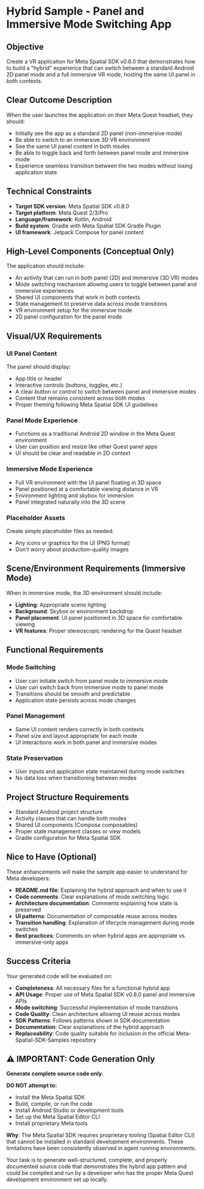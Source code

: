 # Hybrid Sample - Panel and Immersive Mode Switching App

## Objective
Create a VR application for Meta Spatial SDK v0.8.0 that demonstrates how to build a "hybrid" experience that can switch between a standard Android 2D panel mode and a full immersive VR mode, hosting the same UI panel in both contexts.

## Clear Outcome Description
When the user launches the application on their Meta Quest headset, they should:
- Initially see the app as a standard 2D panel (non-immersive mode)
- Be able to switch to an immersive 3D VR environment
- See the same UI panel content in both modes
- Be able to toggle back and forth between panel mode and immersive mode
- Experience seamless transition between the two modes without losing application state

## Technical Constraints
- **Target SDK version**: Meta Spatial SDK v0.8.0
- **Target platform**: Meta Quest 2/3/Pro
- **Language/framework**: Kotlin, Android
- **Build system**: Gradle with Meta Spatial SDK Gradle Plugin
- **UI framework**: Jetpack Compose for panel content

## High-Level Components (Conceptual Only)
The application should include:
- An activity that can run in both panel (2D) and immersive (3D VR) modes
- Mode switching mechanism allowing users to toggle between panel and immersive experiences
- Shared UI components that work in both contexts
- State management to preserve data across mode transitions
- VR environment setup for the immersive mode
- 2D panel configuration for the panel mode

## Visual/UX Requirements

### UI Panel Content
The panel should display:
- App title or header
- Interactive controls (buttons, toggles, etc.)
- A clear button or control to switch between panel and immersive modes
- Content that remains consistent across both modes
- Proper theming following Meta Spatial SDK UI guidelines

### Panel Mode Experience
- Functions as a traditional Android 2D window in the Meta Quest environment
- User can position and resize like other Quest panel apps
- UI should be clear and readable in 2D context

### Immersive Mode Experience
- Full VR environment with the UI panel floating in 3D space
- Panel positioned at a comfortable viewing distance in VR
- Environment lighting and skybox for immersion
- Panel integrated naturally into the 3D scene

### Placeholder Assets
Create simple placeholder files as needed:
- Any icons or graphics for the UI (PNG format)
- Don't worry about production-quality images

## Scene/Environment Requirements (Immersive Mode)
When in immersive mode, the 3D environment should include:
- **Lighting**: Appropriate scene lighting
- **Background**: Skybox or environment backdrop
- **Panel placement**: UI panel positioned in 3D space for comfortable viewing
- **VR features**: Proper stereoscopic rendering for the Quest headset

## Functional Requirements

### Mode Switching
- User can initiate switch from panel mode to immersive mode
- User can switch back from immersive mode to panel mode
- Transitions should be smooth and predictable
- Application state persists across mode changes

### Panel Management
- Same UI content renders correctly in both contexts
- Panel size and layout appropriate for each mode
- UI interactions work in both panel and immersive modes

### State Preservation
- User inputs and application state maintained during mode switches
- No data loss when transitioning between modes

## Project Structure Requirements
- Standard Android project structure
- Activity classes that can handle both modes
- Shared UI components (Compose composables)
- Proper state management classes or view models
- Gradle configuration for Meta Spatial SDK

## Nice to Have (Optional)
These enhancements will make the sample app easier to understand for Meta developers:
- **README.md file**: Explaining the hybrid approach and when to use it
- **Code comments**: Clear explanations of mode switching logic
- **Architecture documentation**: Comments explaining how state is preserved
- **UI patterns**: Documentation of composable reuse across modes
- **Transition handling**: Explanation of lifecycle management during mode switches
- **Best practices**: Comments on when hybrid apps are appropriate vs. immersive-only apps

## Success Criteria
Your generated code will be evaluated on:
- **Completeness**: All necessary files for a functional hybrid app
- **API Usage**: Proper use of Meta Spatial SDK v0.8.0 panel and immersive APIs
- **Mode switching**: Successful implementation of mode transitions
- **Code Quality**: Clean architecture allowing UI reuse across modes
- **SDK Patterns**: Follows patterns shown in SDK documentation
- **Documentation**: Clear explanations of the hybrid approach
- **Replaceability**: Code quality suitable for inclusion in the official Meta-Spatial-SDK-Samples repository

## ⚠️ IMPORTANT: Code Generation Only

**Generate complete source code only.**

**DO NOT attempt to:**
- Install the Meta Spatial SDK
- Build, compile, or run the code
- Install Android Studio or development tools
- Set up the Meta Spatial Editor CLI
- Install proprietary Meta tools

**Why**: The Meta Spatial SDK requires proprietary tooling (Spatial Editor CLI) that cannot be installed in standard development environments. These limitations have been consistently observed in agent running environments.

Your task is to generate well-structured, complete, and properly documented source code that demonstrates the hybrid app pattern and could be compiled and run by a developer who has the proper Meta Quest development environment set up locally.
